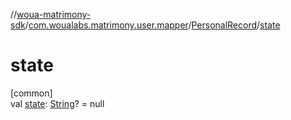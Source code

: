 //[woua-matrimony-sdk](../../../index.md)/[com.woualabs.matrimony.user.mapper](../index.md)/[PersonalRecord](index.md)/[state](state.md)

# state

[common]\
val [state](state.md): [String](https://kotlinlang.org/api/latest/jvm/stdlib/kotlin/-string/index.html)? = null
